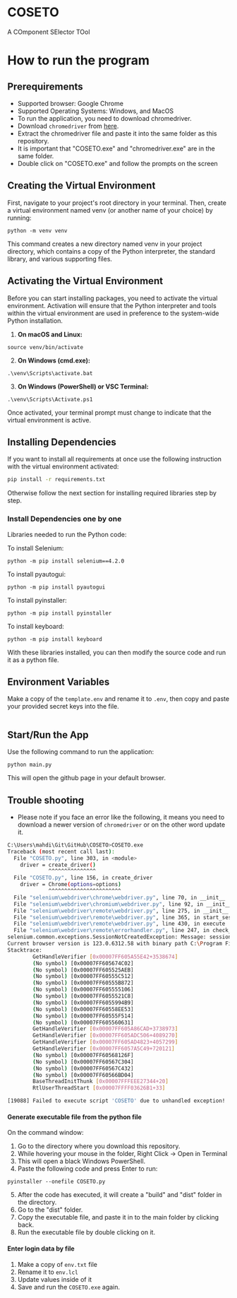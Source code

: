 # COSETO
A COmponent SElector TOol

# How to run the program

## Prerequirements
- Supported browser: Google Chrome
- Supported Operating Systems: Windows, and MacOS
- To run the application, you need to download chromedriver.
- Download `chromedriver` from [here](https://googlechromelabs.github.io/chrome-for-testing/#stable).
- Extract the chromedriver file and paste it into the same folder as this repository.
- It is important that "COSETO.exe" and "chromedriver.exe" are in the same folder.
- Double click on "COSETO.exe" and follow the prompts on the screen

## Creating the Virtual Environment
First, navigate to your project's root directory in your terminal. Then, create a virtual environment named venv (or another name of your choice) by running:

```
python -m venv venv
```

This command creates a new directory named venv in your project directory, which contains a copy of the Python interpreter, the standard library, and various supporting files.

## Activating the Virtual Environment
Before you can start installing packages, you need to activate the virtual environment. 
Activation will ensure that the Python interpreter and tools within the virtual environment are used in preference to the system-wide Python installation.

1. **On macOS and Linux:**

```
source venv/bin/activate
```

2. **On Windows (cmd.exe):**

```
.\venv\Scripts\activate.bat
```

3. **On Windows (PowerShell) or VSC Terminal:**

```
.\venv\Scripts\Activate.ps1
```

Once activated, your terminal prompt must change to indicate that the virtual environment is active.

## Installing Dependencies

If you want to install all requirements at once use the following instruction with the virtual environment activated:

```bash
pip install -r requirements.txt
```

Otherwise follow the next section for installing required libraries step by step.

### Install Dependencies one by one 

Libraries needed to run the Python code:

To install Selenium:
```
python -m pip install selenium==4.2.0
```

To install pyautogui:
```
python -m pip install pyautogui
```

To install pyinstaller:
```
python -m pip install pyinstaller
```

To install keyboard:
```
python -m pip install keyboard
```

With these libraries installed, you can then modify the source code and run it as a python file.



## Environment Variables
Make a copy of the `template.env` and rename it to `.env`, then copy and paste your provided secret keys into the file.

```bash

```

## Start/Run the App
Use the following command to run the application:
```
python main.py
```

This will open the github page in your default browser.



## Trouble shooting

- Please note if you face an error like the following, it means you need to download a newer version of `chromedriver` or on the other word update it. 

```bash
C:\Users\mahdi\Git\GitHub\COSETO>COSETO.exe
Traceback (most recent call last):
  File "COSETO.py", line 303, in <module>
    driver = create_driver()
             ^^^^^^^^^^^^^^^
  File "COSETO.py", line 156, in create_driver
    driver = Chrome(options=options)
             ^^^^^^^^^^^^^^^^^^^^^^^
  File "selenium\webdriver\chrome\webdriver.py", line 70, in __init__
  File "selenium\webdriver\chromium\webdriver.py", line 92, in __init__
  File "selenium\webdriver\remote\webdriver.py", line 275, in __init__
  File "selenium\webdriver\remote\webdriver.py", line 365, in start_session
  File "selenium\webdriver\remote\webdriver.py", line 430, in execute
  File "selenium\webdriver\remote\errorhandler.py", line 247, in check_response
selenium.common.exceptions.SessionNotCreatedException: Message: session not created: This version of ChromeDriver only supports Chrome version 121
Current browser version is 123.0.6312.58 with binary path C:\Program Files\Google\Chrome\Application\chrome.exe
Stacktrace:
        GetHandleVerifier [0x00007FF605A55E42+3538674]
        (No symbol) [0x00007FF605674C02]
        (No symbol) [0x00007FF605525AEB]
        (No symbol) [0x00007FF60555C512]
        (No symbol) [0x00007FF60555B872]
        (No symbol) [0x00007FF605555106]
        (No symbol) [0x00007FF6055521C8]
        (No symbol) [0x00007FF6055994B9]
        (No symbol) [0x00007FF60558EE53]
        (No symbol) [0x00007FF60555F514]
        (No symbol) [0x00007FF605560631]
        GetHandleVerifier [0x00007FF605A86CAD+3738973]
        GetHandleVerifier [0x00007FF605ADC506+4089270]
        GetHandleVerifier [0x00007FF605AD4823+4057299]
        GetHandleVerifier [0x00007FF6057A5C49+720121]
        (No symbol) [0x00007FF60568126F]
        (No symbol) [0x00007FF60567C304]
        (No symbol) [0x00007FF60567C432]
        (No symbol) [0x00007FF60566BD04]
        BaseThreadInitThunk [0x00007FFFEEE27344+20]
        RtlUserThreadStart [0x00007FFFF03626B1+33]

[19088] Failed to execute script 'COSETO' due to unhandled exception!
```




#### Generate executable file from the python file

On the command window:

1. Go to the directory where you download this repository.
2. While hovering your mouse in the folder, Right Click -> Open in Terminal
3. This will open a black Windows PowerShell.
4. Paste the following code and press Enter to run: 
```
pyinstaller --onefile COSETO.py
```
5. After the code has executed, it will create a "build" and "dist" folder in the directory.
6. Go to the "dist" folder.
7. Copy the executable file, and paste it in to the main folder by clicking back.
8. Run the executable file by double clicking on it.

#### Enter login data by file
1. Make a copy of `env.txt` file
2. Rename it to `env.lcl`
3. Update values inside of it
4. Save and run the `COSETO.exe` again.